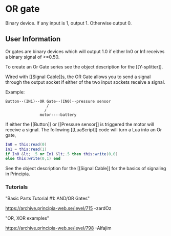# OR gate
Binary device. If any input is 1, output 1. Otherwise output 0.

## User Information
Or gates are binary devices which will output 1.0 if either In0 or In1 receives a binary signal of >=0.50.

To create an Or Gate series see the object description for the [[Y-splitter]].

Wired with [[Signal Cable]]s, the OR Gate allows you to send a signal through the output socket if either of the two input sockets receive a signal.

Example:

```
Button--(IN1)--OR Gate--(IN0)--pressure sensor
                  /
                 /
               motor----battery
```

If either the [[Button]] or [[Pressure sensor]] is triggered the motor will receive a signal.
The following [[LuaScript]] code will turn a Lua into an Or gate,

```lua
In0 = this:read(0)
In1 = this:read(1)
if In0 &lt; .5 or In1 &lt;.5 then this:write(0,0)
else this:write(0,1) end
```
See the object description for the [[Signal Cable]] for the basics of signaling in Principia.

### Tutorials
"Basic Parts Tutorial #1: AND/OR Gates"

https://archive.principia-web.se/level/715 -zardOz

"OR, XOR examples"

https://archive.principia-web.se/level/798 -Alfajim